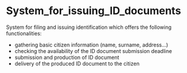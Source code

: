 # System_for_issuing_ID_documents
System for filing and issuing identification which offers the following functionalities:
  - gathering basic citizen information (name, surname, address…)
  - checking the availability of the ID document submission deadline
  - submission and production of ID document
  - delivery of the produced ID document to the citizen
